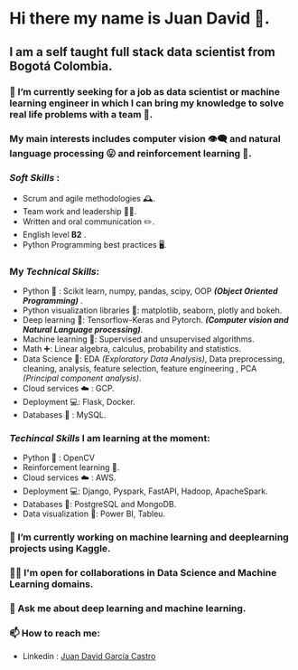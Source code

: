 # Hi there my name is Juan David 👋.

## I am  a self taught  full stack data scientist from Bogotá Colombia. 

### 🔭 I’m currently seeking for a job as data scientist or machine learning engineer in which I can bring my knowledge to solve real life problems with a team 🤝. 

### My main interests includes computer vision 👁️‍🗨️ and natural language processing 😛 and reinforcement learning 🤖. 

### _Soft Skills_ :

* Scrum and agile methodologies 🕰️.
* Team work and leadership 👨‍🔬.
* Written and oral communication ✏️.
* English level **B2** .
* Python Programming best practices 🖥️.

### My _Technical Skills_: 

* Python 🐍 : Scikit learn, numpy, pandas, scipy,  OOP _**(Object Oriented Programming)**_ .
* Python visualization libraries 🐍: matplotlib, seaborn, plotly and bokeh. 
* Deep learning  🧠: Tensorflow-Keras and Pytorch. _**(Computer vision and Natural Language processing)**_.
* Machine learning 🤖: Supervised and unsupervised algorithms. 
* Math ➕: Linear algebra, calculus, probability and statistics.
* Data Science 🧪: EDA _(Exploratory Data Analysis)_, Data preprocessing, cleaning, analysis, feature selection, feature engineering , PCA _(Principal component analysis)_.
* Cloud services ☁️ : GCP.
* Deployment 💻: Flask, Docker.
* Databases 📔 : MySQL. 

### _Techincal Skills_ I am  **learning** at the moment: 

* Python 🐍 : OpenCV
* Reinforcement learning 🤖. 
* Cloud services ☁️ : AWS.
* Deployment 💻: Django, Pyspark, FastAPI, Hadoop, ApacheSpark.
* Databases 📔: PostgreSQL and MongoDB.
* Data visualization 👀: Power BI, Tableu. 


### 🔭 I’m currently working on machine learning and deeplearning projects using Kaggle. 

###  🤝🏻 I'm open for collaborations in **Data Science** and **Machine Learning** domains.

###  💬 Ask me about deep learning and machine learning. 

### 📫 How to reach me: 
* Linkedin : [Juan David García Castro]( https://www.linkedin.com/in/juangarciacastro/)

